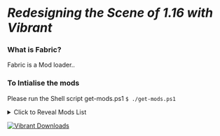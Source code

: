 # *Redesigning the Scene of 1.16 with Vibrant*

### What is Fabric?

Fabric is a Mod loader..

### To Intialise the mods
Please run the Shell script get-mods.ps1
`$ ./get-mods.ps1`

<details>
  <summary>Click to Reveal Mods List</summary>

* [Blockshifter [Fabric]](https://www.curseforge.com/minecraft/mc-mods/blockshifter)
* [Fabric API](https://www.curseforge.com/minecraft/mc-mods/fabric-api)
* [Fabric Language Scala](https://www.curseforge.com/minecraft/mc-mods/fabric-language-scala)
* [Door(s) Coupling [FABRIC]](https://www.curseforge.com/minecraft/mc-mods/couplings-for-fabric-updated)
* [Hardcore Questing Mode: Fabric](https://www.curseforge.com/minecraft/mc-mods/hardcore-questing-mode-fabric)
* [Auto Config Updated API](https://www.curseforge.com/minecraft/mc-mods/auto-config-updated-api)
* [Cardinal Components](https://www.curseforge.com/minecraft/mc-mods/cardinal-components)
* [Cloth API (Fabric)](https://www.curseforge.com/minecraft/mc-mods/cloth-api)
* [Cloth Config API (Fabric)](https://www.curseforge.com/minecraft/mc-mods/cloth-config)
* [Lib Block Attributes](https://www.curseforge.com/minecraft/mc-mods/libblockattributes)
* [Hwyla](https://www.curseforge.com/minecraft/mc-mods/hwyla)
* [Mod Menu](https://www.curseforge.com/minecraft/mc-mods/modmenu)
* [KubeJS Fabric](https://www.curseforge.com/minecraft/mc-mods/kubejs-fabric)
* [Monetary Solutions](https://www.curseforge.com/minecraft/mc-mods/monetary-solutions)
* [Xaero's World Map](https://www.curseforge.com/minecraft/mc-mods/xaeros-world-map)
* [Xaero's Minimap](https://www.curseforge.com/minecraft/mc-mods/xaeros-minimap)
* [Astromine: Complete](https://www.curseforge.com/minecraft/mc-mods/astromine-main)
* [Astromine: Core](https://www.curseforge.com/minecraft/mc-mods/astromine-core)
* [Astromine: Discoveries](https://www.curseforge.com/minecraft/mc-mods/astromine-discoveries)
* [Astromine: Foundations](https://www.curseforge.com/minecraft/mc-mods/astromine-foundations)
* [Astromine: Technologies](https://www.curseforge.com/minecraft/mc-mods/astromine-technologies)
* [Astromine: Transportations](https://www.curseforge.com/minecraft/mc-mods/astromine-transportations)
* [Patchouli (Fabric)](https://www.curseforge.com/minecraft/mc-mods/patchouli-fabric)
* [Lib Block Attributes](https://www.curseforge.com/minecraft/mc-mods/libblockattributes)
* [ShulkerBoxTooltip](https://www.curseforge.com/minecraft/mc-mods/shulkerboxtooltip)
* [Roughly Enough Items (REI)](https://www.curseforge.com/minecraft/mc-mods/roughly-enough-items)
* [AppleSkin](https://www.curseforge.com/minecraft/mc-mods/appleskin)
* [[Fabric] Fat Experience Orbs](https://www.curseforge.com/minecraft/mc-mods/fat-experience-orbs)
* [CC: Restitched](https://www.curseforge.com/minecraft/mc-mods/cc-restitched)
* [[Fabric] Expanded Storage](https://www.curseforge.com/minecraft/mc-mods/expanded-storage-fabric)
* [Inmis](https://www.curseforge.com/minecraft/mc-mods/inmis)
* [Industrial Revolution](https://www.curseforge.com/minecraft/mc-mods/industrial-revolution)
* [I Know What I'm Doing (IKWID)](https://www.curseforge.com/minecraft/mc-mods/i-know-what-im-doing)
* [Improved Stations (Fabric)](https://www.curseforge.com/minecraft/mc-mods/improved-stations)
* [Fabric Chunk Pregenerator](https://www.curseforge.com/minecraft/mc-mods/chunk-pregenerator-fabric)
* [MAmbience](https://www.curseforge.com/minecraft/mc-mods/mambience)
* [Fabric Language Kotlin](https://www.curseforge.com/minecraft/mc-mods/fabric-language-kotlin)
* [[Fabric] Simple Sound Muffler](https://www.curseforge.com/minecraft/mc-mods/simple-sound-muffler)
* [Cave Biomes](https://www.curseforge.com/minecraft/mc-mods/cave-biomes)
* [More Gems [FABRIC]](https://www.curseforge.com/minecraft/mc-mods/more-gems-fabric)
* [Applied Energistics 2](https://www.curseforge.com/minecraft/mc-mods/applied-energistics-2)
* [Reborn Core](https://www.curseforge.com/minecraft/mc-mods/reborncore)
* [Tech Reborn](https://www.curseforge.com/minecraft/mc-mods/techreborn)
* [CraftPresence](https://www.curseforge.com/minecraft/mc-mods/craftpresence)

</details>

[![](http://cf.way2muchnoise.eu/full_405749_Downloads(19d1a6).svg "Vibrant Downloads")](https://www.curseforge.com/minecraft/modpacks/vibrant)
